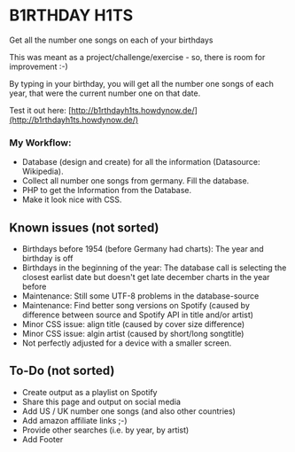 # B1RTHDAY H1TS
Get all the number one songs on each of your birthdays

This was meant as a project/challenge/exercise - so, there is room for improvement :-)

By typing in your birthday, you will get all the number one songs of each year, that were the current number one on that date.

Test it out here: [http://b1rthdayh1ts.howdynow.de/](http://b1rthdayh1ts.howdynow.de/)

### My Workflow:

* Database (design and create) for all the information (Datasource: Wikipedia).
* Collect all number one songs from germany. Fill the database.
* PHP to get the Information from the Database.
* Make it look nice with CSS.

## Known issues (not sorted)
* Birthdays before 1954 (before Germany had charts): The year and birthday is off
* Birthdays in the beginning of the year: The database call is selecting the closest earlist date but doesn't get late december charts in  the year before
* Maintenance: Still some UTF-8 problems in the database-source
* Maintenance: Find better song versions on Spotify (caused by difference between source and Spotify API in title and/or artist)
* Minor CSS issue: align title (caused by cover size difference)
* Minor CSS issue: algin artist (caused by short/long songtitle)
* Not perfectly adjusted for a device with a smaller screen.

## To-Do (not sorted)
* Create output as a playlist on Spotify
* Share this page and output on social media
* Add US / UK number one songs (and also other countries)
* Add amazon affiliate links ;-)
* Provide other searches (i.e. by year, by artist)
* Add Footer
